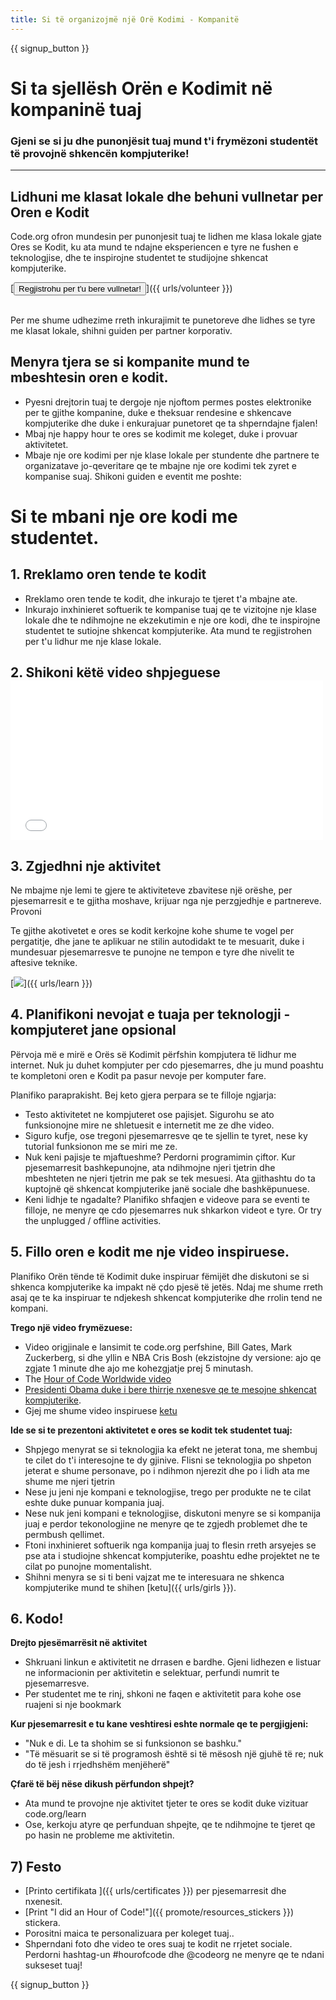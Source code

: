 ```yaml
---
title: Si të organizojmë një Orë Kodimi - Kompanitë
---
```


{{ signup_button }}

# Si ta sjellësh Orën e Kodimit në kompaninë tuaj
### Gjeni se si ju dhe punonjësit tuaj mund t'i frymëzoni studentët të provojnë shkencën kompjuterike!

***

## Lidhuni me klasat lokale dhe behuni vullnetar per Oren e Kodit
Code.org ofron mundesin per punonjesit tuaj te lidhen me klasa lokale gjate Ores se Kodit, ku ata mund te ndajne eksperiencen e tyre ne fushen e teknologjise, dhe te inspirojne studentet te studijojne shkencat kompjuterike.

[<button>Regjistrohu per t'u bere vullnetar!</button>]({{ urls/volunteer }})
<br>
<br>

Per me shume udhezime rreth inkurajimit te punetoreve dhe lidhes se tyre me klasat lokale, shihni guiden per partner korporativ.

## Menyra tjera se si kompanite mund te mbeshtesin oren e kodit.

- Pyesni drejtorin tuaj te dergoje nje njoftom permes postes elektronike per te gjithe kompanine, duke e theksuar rendesine e shkencave kompjuterike dhe duke i enkurajuar punetoret qe ta shperndajne fjalen!
- Mbaj nje happy hour te ores se kodimit me koleget, duke i provuar aktivitetet.
- Mbaje nje ore kodimi per nje klase lokale per stundente dhe partnere te organizatave jo-qeveritare qe te mbajne nje ore kodimi tek zyret e kompanise suaj.  Shikoni guiden e eventit me poshte:


# Si te mbani nje ore kodi me studentet.

## 1. Rreklamo oren tende te kodit
- Rreklamo oren tende te kodit, dhe inkurajo te tjeret t'a mbajne ate.
- Inkurajo inxhinieret softuerik te kompanise tuaj qe te vizitojne nje klase lokale dhe te ndihmojne ne ekzekutimin e nje ore kodi, dhe te inspirojne studentet te sutiojne shkencat kompjuterike.  Ata mund te regjistrohen per t'u lidhur me nje klase lokale.

## 2. Shikoni këtë video shpjeguese <iframe width="500" height="255" src="//www.youtube.com/embed/SrnvvWDm73k" frameborder="0" allowfullscreen></iframe>

## 3. Zgjedhni nje aktivitet
Ne mbajme nje lemi te gjere te aktiviteteve zbavitese një orëshe, per pjesemarresit e te gjitha moshave, krijuar nga nje perzgjedhje e partnereve. Provoni

Te gjithe akotivetet e ores se kodit kerkojne kohe shume te vogel per pergatitje, dhe jane te aplikuar ne stilin autodidakt te te mesuarit, duke i mundesuar pjesemarresve te punojne ne tempon e tyre dhe nivelit te aftesive teknike.

[<img src="/images/fit-700/tutorials.png" />]({{ urls/learn }})

## 4. Planifikoni nevojat e tuaja per teknologji - kompjuteret jane opsional

Përvoja më e mirë e Orës së Kodimit përfshin kompjutera të lidhur me internet. Nuk ju duhet kompjuter per cdo pjesemarres, dhe ju mund poashtu te kompletoni oren e Kodit pa pasur nevoje per komputer fare.

Planifiko paraprakisht. Bej keto gjera perpara se te filloje ngjarja:

- Testo aktivitetet ne kompjuteret ose pajisjet. Sigurohu se ato funksionojne mire ne shletuesit e internetit me ze dhe video.
- Siguro kufje, ose tregoni pjesemarresve qe te sjellin te tyret, nese ky tutorial funksionon me se miri me ze.
- Nuk keni pajisje te mjaftueshme? Perdorni programimin çiftor. Kur pjesemarresit bashkepunojne, ata ndihmojne njeri tjetrin dhe mbeshteten ne njeri tjetrin me pak se tek mesuesi.  Ata gjithashtu do ta kuptojnë që shkencat kompjuterike janë sociale dhe bashkëpunuese.
- Keni lidhje te ngadalte? Planifiko shfaqjen e videove para se eventi te filloje, ne menyre qe cdo pjesemarres nuk shkarkon videot e tyre. Or try the unplugged / offline activities.

## 5.  Fillo oren e kodit me nje video inspiruese.
Planifiko Orën tënde të Kodimit duke inspiruar fëmijët dhe diskutoni se si shkenca kompjuterike ka impakt në çdo pjesë të jetës. Ndaj me shume rreth asaj qe te ka inspiruar te ndjekesh shkencat kompjuterike dhe rrolin tend ne kompani.

**Trego një video frymëzuese:**

- Video origjinale e lansimit te code.org perfshine, Bill Gates, Mark Zuckerberg, si dhe yllin e NBA Cris Bosh (ekzistojne dy versione: ajo qe zgjate 1 minute dhe ajo me kohezgjatje prej 5 minutash.
- The [Hour of Code Worldwide video](https://www.youtube.com/watch?v=KsOIlDT145A)
- [Presidenti Obama duke i bere thirrje nxenesve qe te mesojne shkencat kompjuterike](https://www.youtube.com/watch?v=6XvmhE1J9PY).
- Gjej me shume video inspiruese [ketu](https://www.youtube.com/playlist?list=PLzdnOPI1iJNfpD8i4Sx7U0y2MccnrNZuP)

**Ide se si te prezentoni aktivitetet e ores se kodit tek studentet tuaj:**

- Shpjego menyrat se si teknologjia ka efekt ne jeterat tona, me shembuj te cilet do t'i interesojne te dy gjinive. Flisni se teknologjia po shpeton jeterat e shume personave, po i ndihmon njerezit dhe po i lidh ata me shume me njeri tjetrin
- Nese ju jeni nje kompani e teknologjise, trego per produkte ne te cilat eshte duke punuar kompania juaj.
- Nese nuk jeni kompani e teknologjise, diskutoni menyre se si kompanija juaj e perdor tekonologjine ne menyre qe te zgjedh problemet dhe te permbush qellimet.
- Ftoni inxhinieret softuerik nga kompanija juaj to flesin rreth arsyejes se pse ata i studiojne shkencat kompjuterike, poashtu edhe projektet ne te cilat po punojne momentalisht.
- Shihni menyra se si ti beni vajzat me te interesuara ne shkenca kompjuterike mund te shihen [ketu]({{ urls/girls }}).

## 6. Kodo!
**Drejto pjesëmarrësit në aktivitet**

- Shkruani linkun e aktivitetit ne drrasen e bardhe. Gjeni lidhezen e listuar ne informacionin per aktivitetin e selektuar, perfundi numrit te pjesemarresve.
- Per studentet me te rinj, shkoni ne faqen e aktivitetit para kohe ose ruajeni si nje bookmark

**Kur pjesemarresit e tu kane veshtiresi eshte normale qe te pergjigjeni:**

- "Nuk e di. Le ta shohim se si funksionon se bashku."
- "Të mësuarit se si të programosh është si të mësosh një gjuhë të re; nuk do të jesh i rrjedhshëm menjëherë"

**Çfarë të bëj nëse dikush përfundon shpejt?**

- Ata mund te provojne nje aktivitet tjeter te ores se kodit duke vizituar code.org/learn
- Ose, kerkoju atyre qe perfunduan shpejte, qe te ndihmojne te tjeret qe po hasin ne probleme me aktivitetin.

## 7) Festo

- [Printo certifikata ]({{ urls/certificates }}) per pjesemarresit dhe nxenesit.
- [Print "I did an Hour of Code!"]({{ promote/resources_stickers }}) stickera.
- Porositni maica te personalizuara per koleget tuaj..
- Shperndani foto dhe video te ores suaj te kodit ne rrjetet sociale.  Perdorni hashtag-un #hourofcode dhe @codeorg ne menyre qe te ndani sukseset tuaj!

{{ signup_button }}
